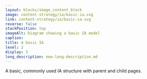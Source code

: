 ```yaml
---
layout: blocks/image_content_block
image: content-strategy/ia/basic-ia.svg
link: content-strategy/ia/basic-ia.svg
reverse: false
stackPosition: top
imageAlt: Diagram showing a basic IA model
caption: 
title: A basic IA
level: 2
display: 3
long_description: new-long-description.md
---
```


A basic, commonly used IA structure with parent and child pages.
